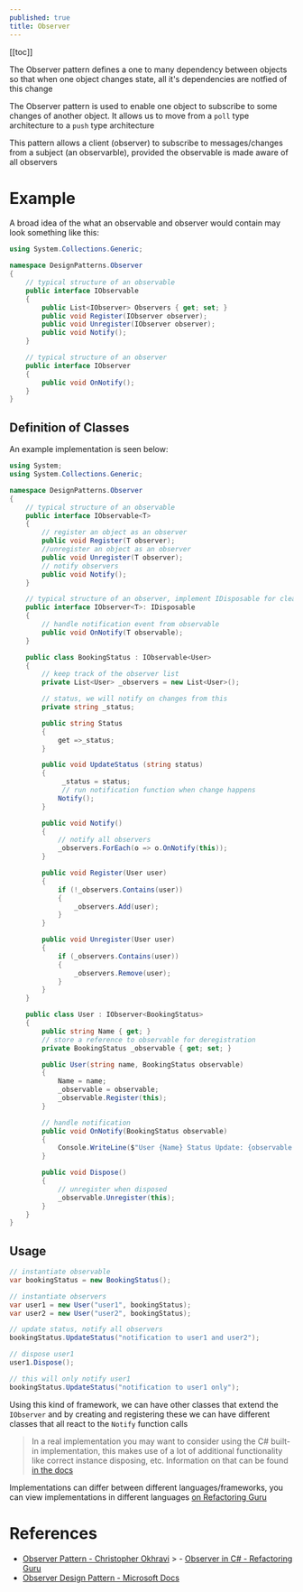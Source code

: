 ```yaml
---
published: true
title: Observer
---
```


[[toc]]

The Observer pattern defines a one to many dependency between objects so that when one object changes state, all it's dependencies are notfied of this change

The Observer pattern is used to enable one object to subscribe to some changes of another object. It allows us to move from a `poll` type architecture to a `push` type architecture

This pattern allows a client (observer) to subscribe to messages/changes from a subject (an observarble), provided the observable is made aware of all observers

# Example

A broad idea of the what an observable and observer would contain may look something like this:

```cs
using System.Collections.Generic;

namespace DesignPatterns.Observer
{
    // typical structure of an observable
    public interface IObservable
    {
        public List<IObserver> Observers { get; set; }
        public void Register(IObserver observer);
        public void Unregister(IObserver observer);
        public void Notify();
    }

    // typical structure of an observer
    public interface IObserver
    {
        public void OnNotify();
    }
}
```

## Definition of Classes

An example implementation is seen below:

```cs
using System;
using System.Collections.Generic;

namespace DesignPatterns.Observer
{
    // typical structure of an observable
    public interface IObservable<T>
    {
        // register an object as an observer
        public void Register(T observer);
        //unregister an object as an observer
        public void Unregister(T observer);
        // notify observers
        public void Notify();
    }

    // typical structure of an observer, implement IDisposable for cleanup
    public interface IObserver<T>: IDisposable
    {
        // handle notification event from observable
        public void OnNotify(T observable);
    }

    public class BookingStatus : IObservable<User>
    {
        // keep track of the observer list
        private List<User> _observers = new List<User>();

        // status, we will notify on changes from this
        private string _status;

        public string Status
        {
            get =>_status;
        }

        public void UpdateStatus (string status)
        {
             _status = status;
             // run notification function when change happens
            Notify();
        }

        public void Notify()
        {
            // notify all observers
            _observers.ForEach(o => o.OnNotify(this));
        }

        public void Register(User user)
        {
            if (!_observers.Contains(user))
            {
                _observers.Add(user);
            }
        }

        public void Unregister(User user)
        {
            if (_observers.Contains(user))
            {
                _observers.Remove(user);
            }
        }
    }

    public class User : IObserver<BookingStatus>
    {
        public string Name { get; }
        // store a reference to observable for deregistration
        private BookingStatus _observable { get; set; }

        public User(string name, BookingStatus observable)
        {
            Name = name;
            _observable = observable;
            _observable.Register(this);
        }

        // handle notification
        public void OnNotify(BookingStatus observable)
        {
            Console.WriteLine($"User {Name} Status Update: {observable.Status}");
        }

        public void Dispose()
        {
            // unregister when disposed
            _observable.Unregister(this);
        }
    }
}
```

## Usage

```cs
// instantiate observable
var bookingStatus = new BookingStatus();

// instantiate observers
var user1 = new User("user1", bookingStatus);
var user2 = new User("user2", bookingStatus);

// update status, notify all observers
bookingStatus.UpdateStatus("notification to user1 and user2");

// dispose user1
user1.Dispose();

// this will only notify user1
bookingStatus.UpdateStatus("notification to user1 only");
```

Using this kind of framework, we can have other classes that extend the `IObserver` and by creating and registering these we can have different classes that all react to the `Notify` function calls

> In a real implementation you may want to consider using the C# built-in implementation, this makes use of a lot of additional functionality like correct instance disposing, etc. Information on that can be found [in the docs](https://docs.microsoft.com/en-us/dotnet/standard/events/observer-design-pattern)

Implementations can differ between different languages/frameworks, you can view implementations in different languages [on Refactoring Guru](https://refactoring.guru/design-patterns/observer)

# References

- [Observer Pattern - Christopher Okhravi](https://www.youtube.com/watch?v=_BpmfnqjgzQ&list=PLrhzvIcii6GNjpARdnO4ueTUAVR9eMBpc&index=2) > - [Observer in C# - Refactoring Guru](https://refactoring.guru/design-patterns/observer)
- [Observer Design Pattern - Microsoft Docs](https://docs.microsoft.com/en-us/dotnet/standard/events/observer-design-pattern)
